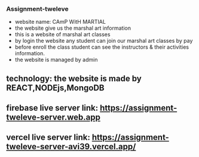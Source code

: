 ### Assignment-tweleve
* website name: CAmP WitH MARTIAL
* the website give us the marshal art information
* this is a website of marshal art classes
* by login the website any student can join our marshal art classes by pay
* before enroll the class student can see the instructors & their activities information.
* the website is managed by admin
## technology: the website is made by REACT,NODEjs,MongoDB
## firebase live server link:  https://assignment-tweleve-server.web.app
## vercel live server link: https://assignment-tweleve-server-avi39.vercel.app/